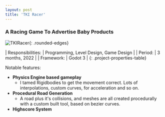 ```yaml
---
layout: post
title: 'TKI Racer'
---
```


### A Racing Game To Advertise Baby Products

![TKIRacer](/assets/img/projects/TKIRacer/thumbnail.jpg){: .rounded-edges}

| Responsibilities: | Programming, Level Design, Game Design |
| Period: | 3 months, 2022 |
| Framework: | Godot 3 |
{: .project-properties-table}

Notable features:
- **Physics Engine based gameplay**
  - I tamed Rigidbodies to get the movement correct.
  Lots of interpolations, custom curves, for acceleration and so on. 
- **Procedural Road Generation**
  - A road plus it's collisions, and meshes are all created procedurally with a custom built tool,
  based on bezier curves.
- **Highscore System**